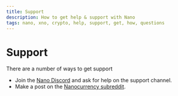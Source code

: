 ```yaml
---
title: Support
description: How to get help & support with Nano
tags: nano, xno, crypto, help, support, get, how, questions
---
```


# Support

There are a number of ways to get support

- Join the [Nano Discord](https://chat.nano.org/) and ask for help on the support channel.
- Make a post on the [Nanocurrency subreddit](https://www.reddit.com/r/nanocurrency/).
